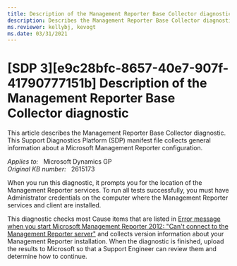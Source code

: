```yaml
---
title: Description of the Management Reporter Base Collector diagnostic
description: Describes the Management Reporter Base Collector diagnostic.
ms.reviewer: kellybj, kevogt
ms.date: 03/31/2021
---
```

# [SDP 3][e9c28bfc-8657-40e7-907f-41790777151b] Description of the Management Reporter Base Collector diagnostic

This article describes the Management Reporter Base Collector diagnostic. This Support Diagnostics Platform (SDP) manifest file collects general information about a Microsoft Management Reporter configuration.

_Applies to:_ &nbsp; Microsoft Dynamics GP  
_Original KB number:_ &nbsp; 2615173

When you run this diagnostic, it prompts you for the location of the Management Reporter services. To run all tests successfully, you must have Administrator credentials on the computer where the Management Reporter services and client are installed.

This diagnostic checks most Cause items that are listed in [Error message when you start Microsoft Management Reporter 2012: "Can't connect to the Management Reporter server"](https://support.microsoft.com/topic/error-message-when-you-start-microsoft-management-reporter-2012-can-t-connect-to-the-management-reporter-server-f359a2ea-5998-040a-2472-0c778cafd71d) and collects version information about your Management Reporter installation. When the diagnostic is finished, upload the results to Microsoft so that a Support Engineer can review them and determine how to continue.
